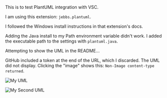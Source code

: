 This is to test PlantUML integration with VSC.

I am using this extension: `jebbs.plantuml`.

I followed the Windows install instructions in that extension's docs.

Adding the Java install to my Path environment variable didn't work. I added the executable path to the settings with `plantuml.java`.

Attempting to show the UML in the README...

GitHub included a token at the end of the URL, which I discarded. The UML did not display. Clicking the "image" shows this: `Non-Image content-type returned`.

![My UML](http://www.plantuml.com/plantuml/proxy?src=https://raw.github.com/dgbrokaw/test-plantuml/master/test.puml?token=ABWJ4LEV2WUB6DVB7JGXFITAQF4GC)

![My Second UML](http://www.plantuml.com/plantuml/proxy?src=https://raw.github.com/dgbrokaw/test-plantuml/master/test-2.iuml?token=ABWJ4LBFC5MXEBLWCUNCSCLAQF5FC)

